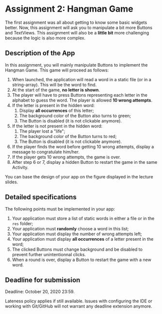 # Assignment 2: Hangman Game

The first assignment was all about getting to know some basic widgets
better. Now, this assignment will ask you to manipulate a bit more
Buttons and TextViews. This assignment will also be a **little bit** more
challenging because the logic is also more complex.

## Description of the App

In this assignment, you will mainly manipulate Buttons to implement the
Hangman Game. This game will proceed as follows:

1. When launched, the application will read a word in a static file (or
   in a string-array). This will be the word to find.
2. At the start of the game, **no letter is shown**.
3. The player will have to press Buttons representing each letter in the
   alphabet to guess the word. The player is allowed **10 wrong attempts**.
4. If the letter is present in the hidden word:
   1. Display **all occurrences** of this letter;
   2. The background color of the Button also turns to green;
   3. The Button is disabled (it is not clickable anymore).
5. If the letter is not present in the hidden word:
   1. The player lost a "life";
   2. The background color of the Button turns to red;
   3. The Button is disabled (it is not clickable anymore).
6. If the player finds the word before getting 10 wrong attempts,
   display a message to congratulate him/her.
7. If the player gets 10 wrong attempts, the game is over.
8. After step 6 or 7, display a hidden Button to restart the game in the
   same Activity.

You can base the design of your app on the figure displayed in the
lecture slides.

## Detailed specifications

The following points must be implemented in your app:

1. Your application must store a list of static words in either a file
   or in the `res` folder;
2. Your application must **randomly** choose a word in this list;
3. Your application must display the number of wrong attempts left;
4. Your application must display **all occurrences** of a letter present
   in the word;
5. The clicked Buttons must change background and be disabled to prevent
   further unintentionnal clicks.
6. When a round is over, display a Button to restart the game with a new
   word.

## Deadline for submission

Deadline: October 20, 2020 23:59.

Lateness policy applies if still available. Issues with configuring the
IDE or working with Git/GitHub will not warrant any deadline extension
anymore.
